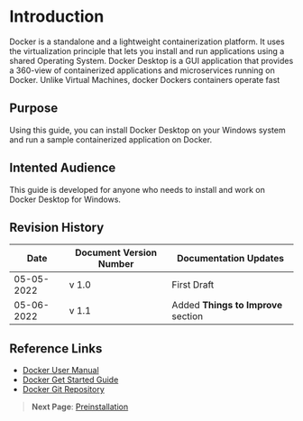 # Introduction
Docker is a standalone and a lightweight containerization platform. It uses the virtualization principle that lets you install and run applications using a shared Operating System. Docker Desktop is a GUI application that provides a 360-view of containerized applications and microservices running on Docker.
Unlike Virtual Machines, docker 
Dockers containers operate fast

## Purpose
Using this guide, you can install Docker Desktop on your Windows system and run a sample containerized application on Docker.

## Intented Audience
This guide is developed for anyone who needs to install and work on Docker Desktop for Windows.

## Revision History
|             Date      |  Document Version Number   |   Documentation Updates        |
|-----------------------|----------------------------|--------------------------------|
| 05-05-2022            | v 1.0                      | First Draft                    |           
| 05-06-2022            | v 1.1                      | Added **Things to Improve** section|                 
               

## Reference Links
- [Docker User Manual](https://docs.docker.com/desktop/windows/)
- [Docker Get Started Guide](https://docs.docker.com/get-started/overview/)
- [Docker Git Repository](https://github.com/docker)

> **Next Page**: [Preinstallation](./Preinstallation.md)
